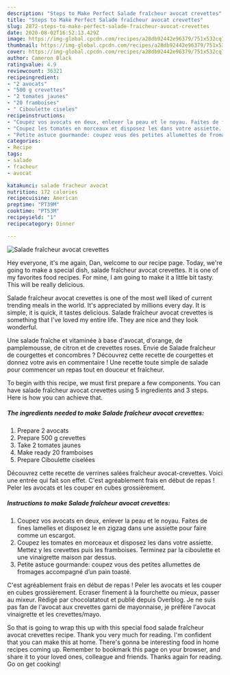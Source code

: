 ```yaml
---
description: "Steps to Make Perfect Salade fraîcheur avocat crevettes"
title: "Steps to Make Perfect Salade fraîcheur avocat crevettes"
slug: 2872-steps-to-make-perfect-salade-fraicheur-avocat-crevettes
date: 2020-08-02T16:52:13.429Z
image: https://img-global.cpcdn.com/recipes/a28db92442e96379/751x532cq70/salade-fraicheur-avocat-crevettes-photo-principale-de-la-recette.jpg
thumbnail: https://img-global.cpcdn.com/recipes/a28db92442e96379/751x532cq70/salade-fraicheur-avocat-crevettes-photo-principale-de-la-recette.jpg
cover: https://img-global.cpcdn.com/recipes/a28db92442e96379/751x532cq70/salade-fraicheur-avocat-crevettes-photo-principale-de-la-recette.jpg
author: Cameron Black
ratingvalue: 4.9
reviewcount: 36321
recipeingredient:
- "2 avocats"
- "500 g crevettes"
- "2 tomates jaunes"
- "20 framboises"
- " Ciboulette ciseles"
recipeinstructions:
- "Coupez vos avocats en deux, enlever la peau et le noyau. Faites de fines lamelles et disposez le en zigzag dans une assiette pour faire comme un escargot."
- "Coupez les tomates en morceaux et disposez les dans votre assiette. Mettez y les crevettes puis les framboises. Terminez par la ciboulette et une vinaigrette maison par dessus."
- "Petite astuce gourmande: coupez vous des petites allumettes de fromages accompagné d’un pain toasté."
categories:
- Recipe
tags:
- salade
- fracheur
- avocat

katakunci: salade fracheur avocat 
nutrition: 172 calories
recipecuisine: American
preptime: "PT39M"
cooktime: "PT53M"
recipeyield: "1"
recipecategory: Dinner

---
```



![Salade fraîcheur avocat crevettes](https://img-global.cpcdn.com/recipes/a28db92442e96379/751x532cq70/salade-fraicheur-avocat-crevettes-photo-principale-de-la-recette.jpg)

Hey everyone, it's me again, Dan, welcome to our recipe page. Today, we're going to make a special dish, salade fraîcheur avocat crevettes. It is one of my favorites food recipes. For mine, I am going to make it a little bit tasty. This will be really delicious.

Salade fraîcheur avocat crevettes is one of the most well liked of current trending meals in the world. It's appreciated by millions every day. It is simple, it is quick, it tastes delicious. Salade fraîcheur avocat crevettes is something that I've loved my entire life. They are nice and they look wonderful.

Une salade fraîche et vitaminée à base d&#39;avocat, d&#39;orange, de pamplemousse, de citron et de crevettes roses. Envie de Salade fraîcheur de courgettes et concombres ? Découvrez cette recette de courgettes et donnez votre avis en commentaire ! Une recette toute simple de salade pour commencer un repas tout en douceur et fraîcheur.


To begin with this recipe, we must first prepare a few components. You can have salade fraîcheur avocat crevettes using 5 ingredients and 3 steps. Here is how you can achieve that.

<!--inarticleads1-->

##### The ingredients needed to make Salade fraîcheur avocat crevettes:

1. Prepare 2 avocats
1. Prepare 500 g crevettes
1. Take 2 tomates jaunes
1. Make ready 20 framboises
1. Prepare  Ciboulette ciselées


Découvrez cette recette de verrines salées fraîcheur avocat-crevettes. Voici une entrée qui fait son effet. C&#39;est agréablement frais en début de repas ! Peler les avocats et les couper en cubes grossièrement. 

<!--inarticleads2-->

##### Instructions to make Salade fraîcheur avocat crevettes:

1. Coupez vos avocats en deux, enlever la peau et le noyau. Faites de fines lamelles et disposez le en zigzag dans une assiette pour faire comme un escargot.
1. Coupez les tomates en morceaux et disposez les dans votre assiette. Mettez y les crevettes puis les framboises. Terminez par la ciboulette et une vinaigrette maison par dessus.
1. Petite astuce gourmande: coupez vous des petites allumettes de fromages accompagné d’un pain toasté.


C&#39;est agréablement frais en début de repas ! Peler les avocats et les couper en cubes grossièrement. Ecraser finement à la fourchette ou mieux, passer au mixeur. Rédigé par chocolatatout et publié depuis Overblog. Je ne suis pas fan de l&#39;avocat aux crevettes garni de mayonnaise, je préfère l&#39;avocat vinaigrette et les crevettes/mayo. 

So that is going to wrap this up with this special food salade fraîcheur avocat crevettes recipe. Thank you very much for reading. I'm confident that you can make this at home. There's gonna be interesting food in home recipes coming up. Remember to bookmark this page on your browser, and share it to your loved ones, colleague and friends. Thanks again for reading. Go on get cooking!
